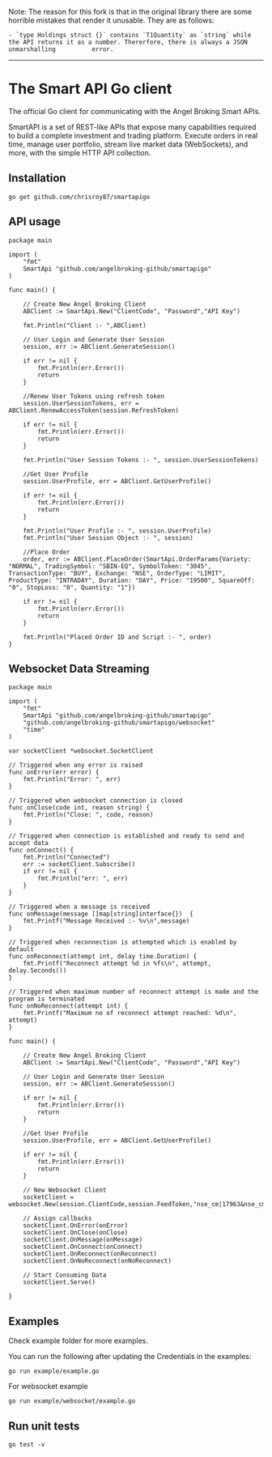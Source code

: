 Note: The reason for this fork is that in the original library there are some horrible mistakes that render it unusable. They are as follows:

	- `type Holdings struct {}` contains `T1Quantity` as `string` while the API returns it as a number. Thererfore, there is always a JSON unmarshalling 		  error.

------------------------------------------------------------------------------------------------------------------------------------------------------------------

# The Smart API Go client

The official Go client for communicating with the Angel Broking Smart APIs.

SmartAPI is a set of REST-like APIs that expose many capabilities required to build a complete investment and trading platform. Execute orders in real time, manage user portfolio, stream live market data (WebSockets), and more, with the simple HTTP API collection.


## Installation
```
go get github.com/chrisroy87/smartapigo
```
## API usage
```golang
package main

import (
	"fmt"
	SmartApi "github.com/angelbroking-github/smartapigo"
)

func main() {

	// Create New Angel Broking Client
	ABClient := SmartApi.New("ClientCode", "Password","API Key")

	fmt.Println("Client :- ",ABClient)

	// User Login and Generate User Session
	session, err := ABClient.GenerateSession()

	if err != nil {
		fmt.Println(err.Error())
		return
	}

	//Renew User Tokens using refresh token
	session.UserSessionTokens, err = ABClient.RenewAccessToken(session.RefreshToken)

	if err != nil {
		fmt.Println(err.Error())
		return
	}

	fmt.Println("User Session Tokens :- ", session.UserSessionTokens)

	//Get User Profile
	session.UserProfile, err = ABClient.GetUserProfile()

	if err != nil {
		fmt.Println(err.Error())
		return
	}

	fmt.Println("User Profile :- ", session.UserProfile)
	fmt.Println("User Session Object :- ", session)

	//Place Order
	order, err := ABClient.PlaceOrder(SmartApi.OrderParams{Variety: "NORMAL", TradingSymbol: "SBIN-EQ", SymbolToken: "3045", TransactionType: "BUY", Exchange: "NSE", OrderType: "LIMIT", ProductType: "INTRADAY", Duration: "DAY", Price: "19500", SquareOff: "0", StopLoss: "0", Quantity: "1"})

	if err != nil {
		fmt.Println(err.Error())
		return
	}

	fmt.Println("Placed Order ID and Script :- ", order)
}
```
## Websocket Data Streaming
```golang
package main

import (
	"fmt"
	SmartApi "github.com/angelbroking-github/smartapigo"
	"github.com/angelbroking-github/smartapigo/websocket"
	"time"
)

var socketClient *websocket.SocketClient

// Triggered when any error is raised
func onError(err error) {
	fmt.Println("Error: ", err)
}

// Triggered when websocket connection is closed
func onClose(code int, reason string) {
	fmt.Println("Close: ", code, reason)
}

// Triggered when connection is established and ready to send and accept data
func onConnect() {
	fmt.Println("Connected")
	err := socketClient.Subscribe()
	if err != nil {
		fmt.Println("err: ", err)
	}
}

// Triggered when a message is received
func onMessage(message []map[string]interface{})  {
	fmt.Printf("Message Received :- %v\n",message)
}

// Triggered when reconnection is attempted which is enabled by default
func onReconnect(attempt int, delay time.Duration) {
	fmt.Printf("Reconnect attempt %d in %fs\n", attempt, delay.Seconds())
}

// Triggered when maximum number of reconnect attempt is made and the program is terminated
func onNoReconnect(attempt int) {
	fmt.Printf("Maximum no of reconnect attempt reached: %d\n", attempt)
}

func main() {

	// Create New Angel Broking Client
	ABClient := SmartApi.New("ClientCode", "Password","API Key")

	// User Login and Generate User Session
	session, err := ABClient.GenerateSession()

	if err != nil {
		fmt.Println(err.Error())
		return
	}

	//Get User Profile
	session.UserProfile, err = ABClient.GetUserProfile()

	if err != nil {
		fmt.Println(err.Error())
		return
	}

	// New Websocket Client
	socketClient = websocket.New(session.ClientCode,session.FeedToken,"nse_cm|17963&nse_cm|3499&nse_cm|11536&nse_cm|21808&nse_cm|317")

	// Assign callbacks
	socketClient.OnError(onError)
	socketClient.OnClose(onClose)
	socketClient.OnMessage(onMessage)
	socketClient.OnConnect(onConnect)
	socketClient.OnReconnect(onReconnect)
	socketClient.OnNoReconnect(onNoReconnect)

	// Start Consuming Data
	socketClient.Serve()

}
```

## Examples
Check example folder for more examples.

You can run the following after updating the Credentials in the examples:
```
go run example/example.go
```
For websocket example
```
go run example/websocket/example.go
```

## Run unit tests

```
go test -v
```
